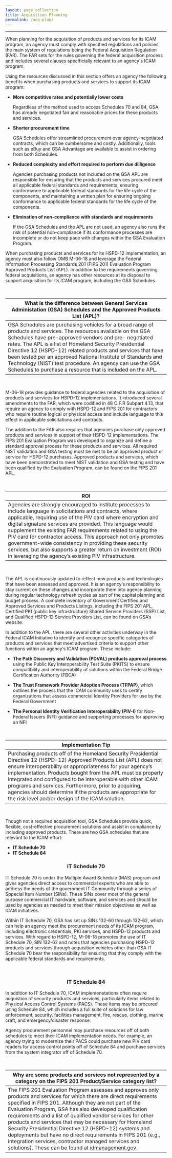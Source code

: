 ```yaml
---
layout: page_collection
title: Acquisition Planning
permalink: /acq-plan/
---
```

------------------------------------------------------------------
When planning for the acquisition of products and services for its ICAM program, an agency must comply with specified regulations and policies, the main system of regulations being the Federal Acquisition Regulation (FAR). The FAR sets for the rules governing the federal acquisition process and includes several clauses specificially relevant to an agency's ICAM program. 

Using the resources discussed in this section offers an agency the following benefits when purchasing products and services to support its ICAM program:

*  **More competitive rates and potentially lower costs**

	Regardless of the method used to access Schedules 70 and 84, GSA has already negotiated fair and reasonable prices for these products and services.

*  **Shorter procurement time**

	GSA Schedules offer streamlined procurement over agency-negotiated contracts, which can be cumbersome and costly. Additionally, tools such as eBuy and GSA Advantage are available to assist in ordering from both Schedules.

*  **Reduced complexity and effort required to perform due dilligence**

	Agencies purchasing products not included on the GSA APL are responsible for ensuring that the products and services procured meet all applicable federal standards and requirements, ensuring conformance to applicable federal standards for the life cycle of the components, and maintaining a written plan for ensuring ongoing conformance to applicable federal standards for the life cycle of the components.
	
*  **Elimination of non-compliance with standards and requirements**

	If the GSA Schedules and the APL are not used, an agency also runs the risk of potential non-compliance if its conformance processes are incomplete or do not keep pace with changes within the GSA Evaluation Program.

When purchasing products and services for its HSPD-12 implementation, an agency must also follow OMB M-06-18 and leverage the Federal Information Processing Standards 201 (FIPS 201) Evaluation Program Approved Products List (APL). In addition to the requirements governing federal acquisitions, an agency has other resources at its disposal to support acquisition for its ICAM program, including the GSA Schedules.

<br>

| What is the difference between General Services Administation (GSA) Schedules and the Approved Products List (APL)?                                           |
|-----------------------------------------------|
| GSA Schedules are purchasing vehicles for a broad range of products and services. The resources available on the GSA Schedules have pre-approved vendors and pre- negotiated rates. The APL is a list of Homeland Security Presidential Directive 12 (HSPD-12) related products and services that have been tested per an approved National Institute of Standards and Technology (NIST) test procedure. An agency can use the GSA Schedules to purchase a resource that is included on the APL. |

<br>

M-06-18 provides guidance to federal agencies related  to the acquisition of products and services for HSPD-12 implementations. It introduced several amendments to the FAR, which were codified in 48 C.F.R Subpart 4.13, that require an agency to comply with HSPD-12 and FIPS 201 for contractors who require routine logical or physical access and include language to this effect in applicable solicitations and contracts.

The addition to the FAR also requires that agencies purchase only approved products and services in support of their HSPD-12 implementations. The FIPS 201 Evaluation Program was developed to organize and define a standard approval process for these products and services. All required NIST validation and GSA testing must be met to be an approved product or service for HSPD-12 purchases. Approved products and services, which have been demonstrated to meet NIST validation and GSA testing and have been qualified by the Evaluation Program, can be found on the FIPS 201 APL.

<br>

| <center> ROI </center> |
|------------------------|
| Agencies are strongly encouraged to institute processes to include language in solicitations and contracts, where applicable, requiring use of the PIV card where encryption and digital signature services are provided. This language would supplement the existing FAR requirements related to using the PIV card for contractor access. This approach not only promotes government-wide consistency in providing these security services, but also supports a greater return on investment (ROI) in leveraging the agency’s existing PIV infrastructure. |

<br>

The APL is continuously updated to reflect new products and technologies that have been assessed and approved. It is an agency‘s responsibility to stay current on these changes and incorporate them into agency planning during regular technology refresh cycles as part of the capital planning and budget process. A complete inventory of Government Certified and Approved Services and Products Listings, including the FIPS 201 APL, Certified PKI (public key infrastructure) Shared Service Providers (SSP) List, and Qualified HSPD-12 Service Providers List, can be found on GSA‘s website.

In addition to the APL, there are several other activities underway in the Federal ICAM Initiative to identify and recognize specific categories of products and services that meet advertised criteria to support other functions within an agency‘s ICAM program. These include:

*  **The Path Discovery and Validation (PDVAL) products approval process** using the Public Key Interoperability Test Suite (PKITS) to ensure compatibility and interoperability of solutions within the Federal Bridge Certification Authority (FBCA)

*  **The Trust Framework Provider Adoption Process (TFPAP)**, which outlines the process that the ICAM community uses to certify organizations that assess commercial Identity Providers for use by the Federal Government

*  **The Personal Identity Verification Interoperability (PIV-I)** for Non-Federal Issuers (NFI) guidance and supporting processes for approving an NFI

<br>

| <center> Implementation Tip </center> |
|---------------------------------------|
|Purchasing products off of the Homeland Security Presidential Directive 12 (HSPD-12) Approved Products List (APL) does not ensure interoperability or appropriateness for your agency’s implementation. Products bought from the APL must be properly integrated and configured to be interoperable with other ICAM programs and services. Furthermore, prior to acquiring, agencies should determine if the products are appropriate for the risk level and/or design of the ICAM solution.                                   |

<br>

Though not a required acquisition tool, GSA Schedules provide quick, flexible, cost-effective procurement solutions and assist in compliance by including approved products. There are two GSA schedules that are relevant to the ICAM effort:

*  **IT Schedule 70**
*  **IT Schedule 84**

### <center> IT Schedule 70 </center>
IT Schedule 70 is under the Multiple Award Schedule (MAS) program and gives agencies direct access to commercial experts who are able to address the needs of the government IT Community through a series of Sppecial Item Number (SINs). These SINs cover most of the general purpose commercial IT hardware, software, and services and should be used by agencies as needed to meet their mission objectives as well as ICAM initiatives. 

Within IT Schedule 70, GSA has set up SINs 132-60 through 132-62, which can help an agency meet the procurement needs of its ICAM program, including electronic credentials, PKI services, and HSPD-12 products and services. With regard to HSPD-12, M-06-18 promotes the use of IT Schedule 70, SIN 132-62 and notes that agencies purchasing HSPD-12 products and services through acquisition vehicles other than GSA IT Schedule 70 bear the responsibility for ensuring that they comply with the applicable federal standards and requirements.

<br>

### <center> IT Schedule 84 </center>
In addition to IT Schedule 70, ICAM implemenetations often require acquistion of security products and services, particularly items related to Physical Access Control Systems (PACS). These items may be procured using Schedule 84, which includes a full suite of solutions for law enforcement, security, facilities management, fire, rescue, clothing, marine craft, and emergency/disaster response.

Agency procurement personnel may purchase resources off of both schedules to meet their ICAM implementation needs. For example, an agency trying to modernize their PACS could purchase new PIV card readers for access control points off of Schedule 84 and purchase services from the system integrator off of Schedule 70.

<br>

| Why are some products and services not represented by a category on the FIPS 201 Product/Service category list? |
|-----------------------------------------------|
| The FIPS 201 Evaluation Program assesses and approves only products and services for which there are direct requirements specified in FIPS 201. Although they are not part of the Evaluation Program, GSA has also developed qualification requirements and a list of qualified vendor services for other products and services that may be necessary for Homeland Security Presidential Directive 12 (HSPD-12) systems and deployments but have no direct requirements in FIPS 201 (e.g., integration services, contractor managed services and solutions). These can be found at [idmanagement.gov](https://www.idmanagement.gov/IDM/s/). |
